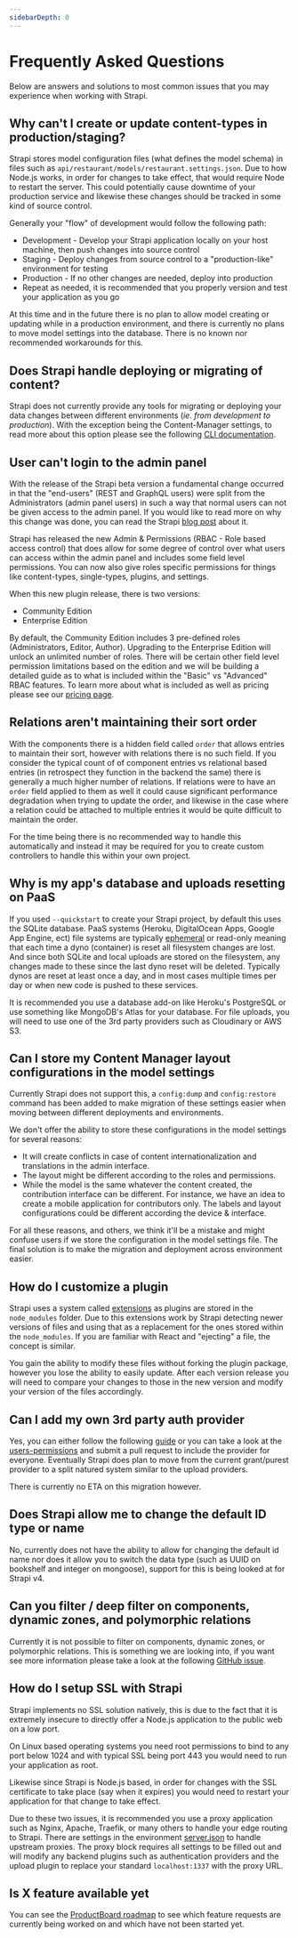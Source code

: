 ```yaml
---
sidebarDepth: 0
---
```


# Frequently Asked Questions

Below are answers and solutions to most common issues that you may experience when working with Strapi.

## Why can't I create or update content-types in production/staging?

Strapi stores model configuration files (what defines the model schema) in files such as `api/restaurant/models/restaurant.settings.json`. Due to how Node.js works, in order for changes to take effect, that would require Node to restart the server. This could potentially cause downtime of your production service and likewise these changes should be tracked in some kind of source control.

Generally your "flow" of development would follow the following path:

- Development - Develop your Strapi application locally on your host machine, then push changes into source control
- Staging - Deploy changes from source control to a "production-like" environment for testing
- Production - If no other changes are needed, deploy into production
- Repeat as needed, it is recommended that you properly version and test your application as you go

At this time and in the future there is no plan to allow model creating or updating while in a production environment, and there is currently no plans to move model settings into the database. There is no known nor recommended workarounds for this.

## Does Strapi handle deploying or migrating of content?

Strapi does not currently provide any tools for migrating or deploying your data changes between different environments (_ie. from development to production_). With the exception being the Content-Manager settings, to read more about this option please see the following [CLI documentation](/developer-docs/latest/developer-resources/cli/CLI.md#strapi-configuration-dump).

## User can't login to the admin panel

With the release of the Strapi beta version a fundamental change occurred in that the "end-users" (REST and GraphQL users) were split from the Administrators (admin panel users) in such a way that normal users can not be given access to the admin panel. If you would like to read more on why this change was done, you can read the Strapi [blog post](https://strapi.io/blog/why-we-split-the-management-of-the-admin-users-and-end-users) about it.

Strapi has released the new Admin & Permissions (RBAC - Role based access control) that does allow for some degree of control over what users can access within the admin panel and includes some field level permissions. You can now also give roles specific permissions for things like content-types, single-types, plugins, and settings.

When this new plugin release, there is two versions:

- Community Edition
- Enterprise Edition

By default, the Community Edition includes 3 pre-defined roles (Administrators, Editor, Author). Upgrading to the Enterprise Edition will unlock an unlimited number of roles. There will be certain other field level permission limitations based on the edition and we will be building a detailed guide as to what is included within the "Basic" vs "Advanced" RBAC features. To learn more about what is included as well as pricing please see our [pricing page](https://strapi.io/pricing).

## Relations aren't maintaining their sort order

With the components there is a hidden field called `order` that allows entries to maintain their sort, however with relations there is no such field. If you consider the typical count of of component entries vs relational based entries (in retrospect they function in the backend the same) there is generally a much higher number of relations. If relations were to have an `order` field applied to them as well it could cause significant performance degradation when trying to update the order, and likewise in the case where a relation could be attached to multiple entries it would be quite difficult to maintain the order.

For the time being there is no recommended way to handle this automatically and instead it may be required for you to create custom controllers to handle this within your own project.

## Why is my app's database and uploads resetting on PaaS

If you used `--quickstart` to create your Strapi project, by default this uses the SQLite database. PaaS systems (Heroku, DigitalOcean Apps, Google App Engine, ect) file systems are typically [ephemeral](https://devcenter.heroku.com/articles/dynos#ephemeral-filesystem) or read-only meaning that each time a dyno (container) is reset all filesystem changes are lost. And since both SQLite and local uploads are stored on the filesystem, any changes made to these since the last dyno reset will be deleted. Typically dynos are reset at least once a day, and in most cases multiple times per day or when new code is pushed to these services.

It is recommended you use a database add-on like Heroku's PostgreSQL or use something like MongoDB's Atlas for your database. For file uploads, you will need to use one of the 3rd party providers such as Cloudinary or AWS S3.

## Can I store my Content Manager layout configurations in the model settings

Currently Strapi does not support this, a `config:dump` and `config:restore` command has been added to make migration of these settings easier when moving between different deployments and environments.

We don't offer the ability to store these configurations in the model settings for several reasons:

- It will create conflicts in case of content internationalization and translations in the admin interface.
- The layout might be different according to the roles and permissions.
- While the model is the same whatever the content created, the contribution interface can be different. For instance, we have an idea to create a mobile application for contributors only. The labels and layout configurations could be different according the device & interface.

For all these reasons, and others, we think it'll be a mistake and might confuse users if we store the configuration in the model settings file. The final solution is to make the migration and deployment across environment easier.

## How do I customize a plugin

Strapi uses a system called [extensions](/developer-docs/latest/development/plugin-customization.md) as plugins are stored in the `node_modules` folder. Due to this extensions work by Strapi detecting newer versions of files and using that as a replacement for the ones stored within the `node_modules`. If you are familiar with React and "ejecting" a file, the concept is similar.

You gain the ability to modify these files without forking the plugin package, however you lose the ability to easily update. After each version release you will need to compare your changes to those in the new version and modify your version of the files accordingly.

## Can I add my own 3rd party auth provider

Yes, you can either follow the following [guide](/developer-docs/latest/development/plugins/users-permissions.md#adding-a-new-provider-to-your-project) or you can take a look at the [users-permissions](https://github.com/strapi/strapi/tree/master/packages/strapi-plugin-users-permissions) and submit a pull request to include the provider for everyone. Eventually Strapi does plan to move from the current grant/purest provider to a split natured system similar to the upload providers.

There is currently no ETA on this migration however.

## Does Strapi allow me to change the default ID type or name

No, currently does not have the ability to allow for changing the default id name nor does it allow you to switch the data type (such as UUID on bookshelf and integer on mongoose), support for this is being looked at for Strapi v4.

## Can you filter / deep filter on components, dynamic zones, and polymorphic relations

Currently it is not possible to filter on components, dynamic zones, or polymorphic relations. This is something we are looking into, if you want see more information please take a look at the following [GitHub issue](https://github.com/strapi/strapi/issues/5124).

## How do I setup SSL with Strapi

Strapi implements no SSL solution natively, this is due to the fact that it is extremely insecure to directly offer a Node.js application to the public web on a low port.

On Linux based operating systems you need root permissions to bind to any port below 1024 and with typical SSL being port 443 you would need to run your application as root.

Likewise since Strapi is Node.js based, in order for changes with the SSL certificate to take place (say when it expires) you would need to restart your application for that change to take effect.

Due to these two issues, it is recommended you use a proxy application such as Nginx, Apache, Traefik, or many others to handle your edge routing to Strapi. There are settings in the environment [server.json](/developer-docs/latest/setup-deployment-guides/configurations.md#server) to handle upstream proxies. The proxy block requires all settings to be filled out and will modify any backend plugins such as authentication providers and the upload plugin to replace your standard `localhost:1337` with the proxy URL.

## Is X feature available yet

You can see the [ProductBoard roadmap](https://portal.productboard.com/strapi) to see which feature requests are currently being worked on and which have not been started yet.
